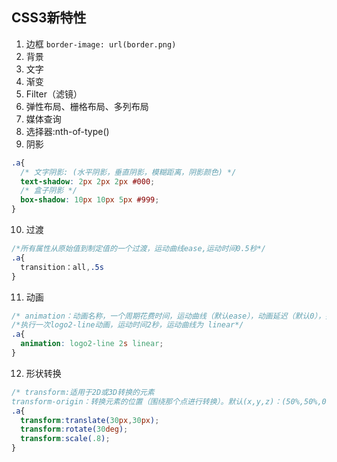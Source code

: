 ## CSS3新特性

1. 边框 `border-image: url(border.png)`
1. 背景
1. 文字
1. 渐变
1. Filter（滤镜）
1. 弹性布局、栅格布局、多列布局
1. 媒体查询
1. 选择器:nth-of-type()
1. 阴影
```css
.a{
  /* 文字阴影: (水平阴影，垂直阴影，模糊距离，阴影颜色) */
  text-shadow: 2px 2px 2px #000; 
  /* 盒子阴影 */
  box-shadow: 10px 10px 5px #999;
}
```
10. 过渡
```css
/*所有属性从原始值到制定值的一个过渡，运动曲线ease,运动时间0.5秒*/ 
.a{
  transition：all,.5s
}
```
11. 动画
```css
/* animation：动画名称，一个周期花费时间，运动曲线（默认ease），动画延迟（默认0），播放次数（默认1），是否反向播放动画（默认normal），是否暂停动画（默认running） */
/*执行一次logo2-line动画，运动时间2秒，运动曲线为 linear*/
.a{
  animation: logo2-line 2s linear;
}
```
12. 形状转换
```css
/* transform:适用于2D或3D转换的元素
transform-origin：转换元素的位置（围绕那个点进行转换）。默认(x,y,z)：(50%,50%,0) */
.a{
  transform:translate(30px,30px);
  transform:rotate(30deg);
  transform:scale(.8);
}
```
    
